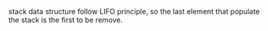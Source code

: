 stack data structure follow LIFO principle, so the last element that populate the stack is the first to be remove.
